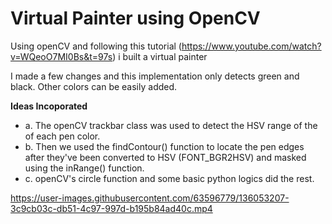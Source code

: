# Virtual Painter using OpenCV
Using openCV and following this tutorial (https://www.youtube.com/watch?v=WQeoO7MI0Bs&t=97s) i built a virtual painter

I made a few changes and this implementation only detects green and black. Other colors can be easily added.

**Ideas Incoporated**

* a. The openCV trackbar class was used to detect the HSV range of the of each pen color.
* b. Then we used the findContour() function to locate the pen edges after they've been converted to HSV (FONT_BGR2HSV) and masked using the inRange() function.
* c. openCV's circle function and some basic python logics did the rest.



https://user-images.githubusercontent.com/63596779/136053207-3c9cb03c-db51-4c97-997d-b195b84ad40c.mp4

